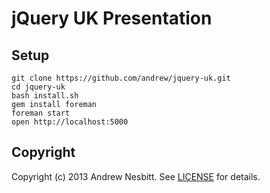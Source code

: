 # jQuery UK Presentation

## Setup

    git clone https://github.com/andrew/jquery-uk.git
    cd jquery-uk
    bash install.sh
    gem install foreman
    foreman start
    open http://localhost:5000

## Copyright

Copyright (c) 2013 Andrew Nesbitt. See [LICENSE](LICENSE) for details.
